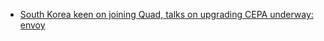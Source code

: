 - [South Korea keen on joining Quad, talks on upgrading CEPA underway: envoy](https://www.thehindu.com/news/national/south-korea-keen-on-joining-quad-talks-on-upgrading-cepa-underway-envoy/article67299760.ece)
